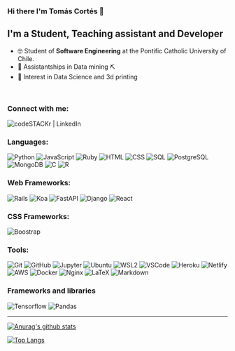 ### Hi there I'm Tomás Cortés 👋

## I'm a Student, Teaching assistant and Developer

- 🤓 Student of **Software Engineering** at the Pontific Catholic University of Chile.
- 🔭 Assistantships in Data mining ⛏️
- 🤔 Interest in Data Science and 3d printing
<br />

<!--
- 👯 I’m looking to collaborate on ...
- 🤔 I’m looking for help with ...
- 💬 Ask me about ...
- 📫 How to reach me: ...
- 😄 Pronouns: ...
- ⚡ Fun fact: ...
-->

### Connect with me:

<!-- [<img align="left" alt="codeSTACKr.com" width="22px" src="https://raw.githubusercontent.com/iconic/open-iconic/master/svg/globe.svg" />][website]
[<img align="left" alt="codeSTACKr | YouTube" width="22px" src="https://cdn.jsdelivr.net/npm/simple-icons@v3/icons/youtube.svg" />][youtube]
-->
<!-- 
[<img align="left" alt="codeSTACKr | Telegram" src="https://img.shields.io/badge/Telegram-2CA5E0?style=for-the-badge&logo=telegram&logoColor=white" />][telegram]
-->
[<img align="left" alt="codeSTACKr | LinkedIn" src="https://img.shields.io/badge/LinkedIn-0077B5?style=for-the-badge&logo=linkedin&logoColor=white" />][linkedin]

<br />

### Languages:

![Python](https://img.shields.io/badge/Python-FFD43B?style=for-the-badge&logo=python)
![JavaScript](https://img.shields.io/badge/JavaScript-black?style=for-the-badge&logo=JavaScript&logoColor=FFD43B)
![Ruby](https://img.shields.io/badge/ruby-cc0000?style=for-the-badge&logo=ruby&logoColor=black)
![HTML](https://img.shields.io/badge/HTML-white?style=for-the-badge&logo=HTML5)
![CSS](https://img.shields.io/badge/CSS-steelblue?style=for-the-badge&logo=css3&logoColor=black)
![SQL](https://img.shields.io/badge/SQL-e30052?style=for-the-badge&logo=SQL)
![PostgreSQL](https://img.shields.io/badge/PostgreSQL-316192?style=for-the-badge&logo=postgresql&logoColor=white)
![MongoDB](https://img.shields.io/badge/MongoDB-ffffff?style=for-the-badge&logo=MongoDB)
![C](https://img.shields.io/badge/C-00599C?style=for-the-badge&logo=c&logoColor=white)
![R](https://img.shields.io/badge/R-00599C?style=for-the-badge&logo=R&logoColor=yellow)
<br />

### Web Frameworks:

![Rails](https://img.shields.io/badge/Rails-cc0000?style=for-the-badge&logo=rubyonrails&logoColor=black)
![Koa](https://img.shields.io/badge/Koa-ffffff?style=for-the-badge&logo=koa&logoColor=black)
![FastAPI](https://img.shields.io/badge/fastapi-109989?style=for-the-badge&logo=FASTAPI&logoColor=white)
![Django](https://img.shields.io/badge/Django-092E20?style=for-the-badge&logo=django&logoColor=white)
![React](https://img.shields.io/badge/react-232F3E?style=for-the-badge&logo=react&logoColor=00C7B7)

### CSS Frameworks:

![Boostrap](https://img.shields.io/badge/bootstrap-7952b3?style=for-the-badge&logo=bootstrap&logoColor=ffffff)
<br />

### Tools:

![Git](https://img.shields.io/badge/Git-F05032?style=for-the-badge&logo=git&logoColor=white)
![GitHub](https://img.shields.io/badge/GitHub-121011?style=for-the-badge&logo=GitHub&logoColor=white)
![Jupyter](https://img.shields.io/badge/Jupyter-F37626.svg?&style=for-the-badge&logo=Jupyter&logoColor=white)
![Ubuntu](https://img.shields.io/badge/ubuntu-dd4814?style=for-the-badge&logo=ubuntu&logoColor=white)
![WSL2](https://img.shields.io/badge/WSL_2-000000?style=for-the-badge&logo=linux&logoColor=white)
![VSCode](https://img.shields.io/badge/Visual_Studio_Code-00599C?style=for-the-badge&logo=visualstudiocode&logoColor=white)
![Heroku](https://img.shields.io/badge/Heroku-430098?style=for-the-badge&logo=heroku&logoColor=white)
![Netlify](https://img.shields.io/badge/Netlify-00C7B7?style=for-the-badge&logo=netlify&logoColor=white)
![AWS](https://img.shields.io/badge/Amazon_AWS-232F3E?style=for-the-badge&logo=amazon-aws&logoColor=e1ad01)
![Docker](https://img.shields.io/badge/Docker-2CA5E0?style=for-the-badge&logo=docker&logoColor=white)
![Nginx](https://img.shields.io/badge/Nginx-009639?style=for-the-badge&logo=nginx&logoColor=white)
![LaTeX](https://img.shields.io/badge/LaTeX-47A141?style=for-the-badge&logo=LaTeX&logoColor=white)
![Markdown](https://img.shields.io/badge/markdown-white?style=for-the-badge&logo=markdown&logoColor=black)
<br />

### Frameworks and libraries
![Tensorflow](https://img.shields.io/badge/Tensorflow-FF6F00?style=for-the-badge&logo=Tensorflow&logoColor=white)
![Pandas](https://img.shields.io/badge/Pandas-2C2D72?style=for-the-badge&logo=pandas&logoColor=white)


---


[![Anurag's github stats](https://github-readme-stats.vercel.app/api?username=tomascortes&count_private=true&show_icons=true&theme=onedark&&include_all_commits=true)](https://github.com/anuraghazra/github-readme-stats)

[![Top Langs](https://github-readme-stats.vercel.app/api/top-langs/?username=tomascortes&count_private=true&show_icons=true&langs_count=8&layout=compact&custom_title=Top%20Langs&theme=tokyonight)](https://github.com/anuraghazra/github-readme-stats)



<!--
[![Readme Card](https://github-readme-stats.vercel.app/api/pin/?username=tomascortes&repo=Migrations-Associations&theme=tokyonight)](https://github.com/tomascortes/Migrations-Associations)
[![Readme Card](https://github-readme-stats.vercel.app/api/pin/?username=tomascortes&repo=Data-Structures-And-Algorithms&theme=tokyonight)](https://github.com/tomascortes/Data-Structures-And-Algorithms)
<br />
[![Readme Card](https://github-readme-stats.vercel.app/api/pin/?username=tomascortes&repo=bookkers-frontend&theme=tokyonight)](https://github.com/tomascortes/bookkers-frontend)
[![Readme Card](https://github-readme-stats.vercel.app/api/pin/?username=tomascortes&repo=bookkers-backend&theme=tokyonight)](https://github.com/tomascortes/bookkers-backend)
<br />

-->


<!-- 
[website]: https://codeSTACKr.com
[course]: http://vsCodeHero.com
[youtube]: https://youtube.com/codeSTACKr -->
<!-- 
[telegram]: https://t.me//
-->
[linkedin]: [https://www.linkedin.com/](https://www.linkedin.com/in/tomas-cortes-de-la-fuente-8288191b1/)
